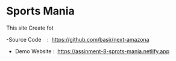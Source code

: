 # Sports Mania

This site Create fot

-Source Code    :  https://github.com/basir/next-amazona

- Demo Website :  https://assinment-8-sprots-mania.netlify.app
